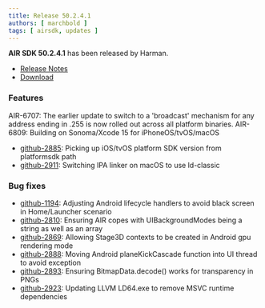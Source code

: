 ```yaml
---
title: Release 50.2.4.1
authors: [ marchbold ]
tags: [ airsdk, updates ]
---
```



**AIR SDK 50.2.4.1** has been released by Harman.  

- [Release Notes](https://airsdk.harman.com/api/versions/50.2.4.1/release-notes/Release_Notes_AIR_SDK_50.2.3.pdf)  
- [Download](https://airsdk.harman.com/download/50.2.4.1)  


### Features

AIR-6707: The earlier update to switch to a 'broadcast' mechanism for any address ending in .255 is now rolled out across all platform binaries.
AIR-6809: Building on Sonoma/Xcode 15 for iPhoneOS/tvOS/macOS
- [github-2885](https://github.com/airsdk/Adobe-Runtime-Support/issues/2885): Picking up iOS/tvOS platform SDK version from platformsdk path
- [github-2911](https://github.com/airsdk/Adobe-Runtime-Support/issues/2911): Switching IPA linker on macOS to use ld-classic

### Bug fixes

- [github-1194](https://github.com/airsdk/Adobe-Runtime-Support/issues/1194): Adjusting Android lifecycle handlers to avoid black screen in Home/Launcher scenario
- [github-2810](https://github.com/airsdk/Adobe-Runtime-Support/issues/2810): Ensuring AIR copes with UIBackgroundModes being a string as well as an array
- [github-2869](https://github.com/airsdk/Adobe-Runtime-Support/issues/2869): Allowing Stage3D contexts to be created in Android gpu rendering mode
- [github-2888](https://github.com/airsdk/Adobe-Runtime-Support/issues/2888): Moving Android planeKickCascade function into UI thread to avoid exception
- [github-2893](https://github.com/airsdk/Adobe-Runtime-Support/issues/2893): Ensuring BitmapData.decode() works for transparency in PNGs
- [github-2923](https://github.com/airsdk/Adobe-Runtime-Support/issues/2923): Updating LLVM LD64.exe to remove MSVC runtime dependencies
